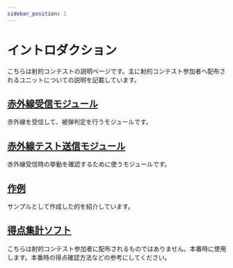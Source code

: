 ```yaml
---
sidebar_position: 1
---
```


# イントロダクション

こちらは射的コンテストの説明ページです。主に射的コンテスト参加者へ配布されるユニットについての説明を記載しています。

## [赤外線受信モジュール](./receive-module.md)

赤外線を受信して、被弾判定を行うモジュールです。

## [赤外線テスト送信モジュール](./send-module.md)

赤外線受信時の挙動を確認するために使うモジュールです。

## [作例](./sample.md)

サンプルとして作成した的を紹介しています。

## [得点集計ソフト](./point-server.md)

こちらは射的コンテスト参加者に配布されるものではありません。本番時に使用します。本番時の得点確認方法などの参考にしてください。